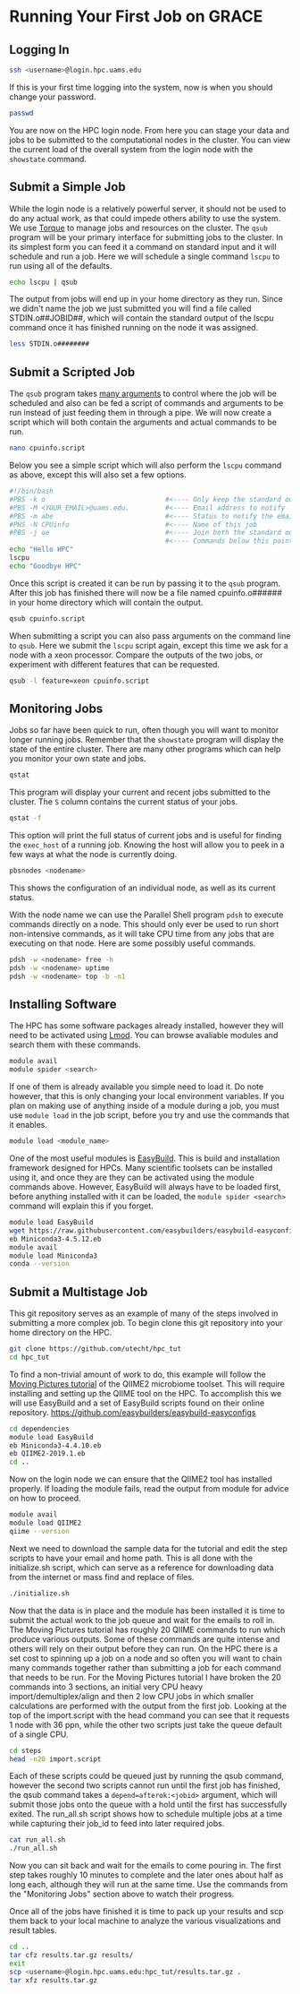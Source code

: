Running Your First Job on GRACE
==============================

Logging In
----------
```bash
ssh <username>@login.hpc.uams.edu
```

If this is your first time logging into the system, now is when you should change your password.

```bash
passwd
```

You are now on the HPC login node. From here you can stage your data and jobs to be submitted to the computational nodes in the cluster. You can view the current load of the overall system from the login node with the `showstate` command.

Submit a Simple Job
------------
While the login node is a relatively powerful server, it should not be used to do any actual work, as that could impede others ability to use the system. We use [Torque](http://docs.adaptivecomputing.com/torque/6-1-2/adminGuide/torque.htm) to manage jobs and resources on the cluster. The `qsub` program will be your primary interface for submitting jobs to the cluster. In its simplest form you can feed it a command on standard input and it will schedule and run a job. Here we will schedule a single command `lscpu` to run using all of the defaults.
```bash
echo lscpu | qsub
```
The output from jobs will end up in your home directory as they run. Since we didn't name the job we just submitted you will find a file called STDIN.o##JOBID##, which will contain the standard output of the lscpu command once it has finished running on the node it was assigned.
```bash
less STDIN.o########
```

Submit a Scripted Job
---------------------
The `qsub` program takes [many arguments](http://docs.adaptivecomputing.com/torque/6-1-2/adminGuide/torque.htm#topics/torque/commands/qsub.htm) to control where the job will be scheduled and also can be fed a script of commands and arguments to be run instead of just feeding them in through a pipe. We will now create a script which will both contain the arguments and actual commands to be run.
```bash
nano cpuinfo.script
```

Below you see a simple script which will also perform the `lscpu` command as above, except this will also set a few options.
```bash
#!/bin/bash
#PBS -k o                              #<---- Only keep the standard out
#PBS -M <YOUR_EMAIL>@uams.edu.         #<---- Email address to notify
#PBS -m abe                            #<---- Status to notify the email (abort,begin,end)
#PHS -N CPUinfo                        #<---- Name of this job
#PBS -j oe                             #<---- Join both the standard out and standard error streams
                                       #<---- Commands below this point will be run on the assigned node
echo "Hello HPC"
lscpu
echo "Goodbye HPC"
```

Once this script is created it can be run by passing it to the `qsub` program. After this job has finished there will now be a file named cpuinfo.o###### in your home directory which will contain the output.
```bash
qsub cpuinfo.script
```
When submitting a script you can also pass arguments on the command line to `qsub`. Here we submit the `lscpu` script again, except this time we ask for a node with a xeon processor.  Compare the outputs of the two jobs, or experiment with different features that can be requested. 
```bash
qsub -l feature=xeon cpuinfo.script
```

Monitoring Jobs
---------------
Jobs so far have been quick to run, often though you will want to monitor longer running jobs.  Remember that the `showstate` program will display the state of the entire cluster. There are many other programs which can help you monitor your own state and jobs.

```bash
qstat
```
This program will display your current and recent jobs submitted to the cluster. The `S` column contains the current status of your jobs.
```bash
qstat -f
```
This option will print the full status of current jobs and is useful for finding the `exec_host` of a running job. Knowing the host will allow you to peek in a few ways at what the node is currently doing.

```bash
pbsnodes <nodename>
```
This shows the configuration of an individual node, as well as its current status.

With the node name we can use the Parallel Shell program `pdsh` to execute commands directly on a node. This should only ever be used to run short non-intensive commands, as it will take CPU time from any jobs that are executing on that node. Here are some possibly useful commands.
```bash
pdsh -w <nodename> free -h
pdsh -w <nodename> uptime
pdsh -w <nodename> top -b -n1
```

Installing Software
-------------------
The HPC has some software packages already installed, however they will need to be activated using [Lmod](http://lmod.readthedocs.org). You can browse avaliable modules and search them with these commands.
```bash
module avail
module spider <search>
```
If one of them is already available you simple need to load it. Do note however, that this is only changing your local environment variables. If you plan on making use of anything inside of a module during a job, you must use `module load` in the job script, before you try and use the commands that it enables.
```bash
module load <module_name>
```
One of the most useful modules is [EasyBuild](https://easybuild.readthedocs.io/en/latest/). This is build and installation framework designed for HPCs. Many scientific toolsets can be installed using it, and once they are they can be activated using the module commands above. However, EasyBuild will always have to be loaded first, before anything installed with it can be loaded, the `module spider <search>` command will explain this if you forget.
```bash
module load EasyBuild
wget https://raw.githubusercontent.com/easybuilders/easybuild-easyconfigs/master/easybuild/easyconfigs/m/Miniconda3/Miniconda3-4.5.12.eb
eb Miniconda3-4.5.12.eb
module avail
module load Miniconda3
conda --version
```

Submit a Multistage Job
-----------------------
This git repository serves as an example of many of the steps involved in submitting a more complex job. To begin clone this git repository into your home directory on the HPC.
```bash
git clone https://github.com/utecht/hpc_tut
cd hpc_tut
```
To find a non-trivial amount of work to do, this example will follow the [Moving Pictures tutorial](https://docs.qiime2.org/2019.4/tutorials/moving-pictures/) of the QIIME2 microbiome toolset. This will require installing and setting up the QIIME tool on the HPC. To accomplish this we will use EasyBuild and a set of EasyBuild scripts found on their online repository. https://github.com/easybuilders/easybuild-easyconfigs
```bash
cd dependencies
module load EasyBuild
eb Miniconda3-4.4.10.eb
eb QIIME2-2019.1.eb
cd ..
```
Now on the login node we can ensure that the QIIME2 tool has installed properly.  If loading the module fails, read the output from module for advice on how to proceed.
```bash
module avail
module load QIIME2
qiime --version
```
Next we need to download the sample data for the tutorial and edit the step scripts to have your email and home path. This is all done with the initialize.sh script, which can serve as a reference for downloading data from the internet or mass find and replace of files.
```bash
./initialize.sh
```

Now that the data is in place and the module has been installed it is time to submit the actual work to the job queue and wait for the emails to roll in. The Moving Pictures tutorial has roughly 20 QIIME commands to run which produce various outputs.  Some of these commands are quite intense and others will rely on their output before they can run. On the HPC there is a set cost to spinning up a job on a node and so often you will want to chain many commands together rather than submitting a job for each command that needs to be run.  For the Moving Pictures tutorial I have broken the 20 commands into 3 sections, an initial very CPU heavy import/demultiplex/align and then 2 low CPU jobs in which smaller calculations are performed with the output from the first job.  Looking at the top of the import.script with the head command you can see that it requests 1 node with 36 ppn, while the other two scripts just take the queue default of a single CPU.
 ```bash
 cd steps
 head -n20 import.script
 ```
 
 Each of these scripts could be queued just by running the qsub command, however the second two scripts cannot run until the first job has finished, the qsub command takes a `depend=afterok:<jobid>` argument, which will submit those jobs onto the queue with a hold until the first has successfully exited. The run_all.sh script shows how to schedule multiple jobs at a time while capturing their job_id to feed into later required jobs.
 ```bash
 cat run_all.sh
 ./run_all.sh
 ```
 
 Now you can sit back and wait for the emails to come pouring in.  The first step takes roughly 10 minutes to complete and the later ones about half as long each, although they will run at the same time. Use the commands from the "Monitoring Jobs" section above to watch their progress.

Once all of the jobs have finished it is time to pack up your results and scp them back to your local machine to analyze the various visualizations and result tables.
```bash
cd ..
tar cfz results.tar.gz results/
exit
scp <username>@login.hpc.uams.edu:hpc_tut/results.tar.gz .
tar xfz results.tar.gz
```
